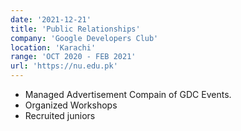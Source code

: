 ```yaml
---
date: '2021-12-21'
title: 'Public Relationships'
company: 'Google Developers Club'
location: 'Karachi'
range: 'OCT 2020 - FEB 2021'
url: 'https://nu.edu.pk'
---
```


- Managed Advertisement Compain of GDC Events.
- Organized Workshops
- Recruited juniors
